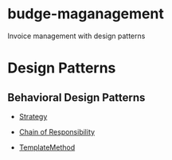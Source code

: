 # budge-maganagement
 Invoice management with design patterns

# Design Patterns

## Behavioral Design Patterns

- [Strategy](https://refactoring.guru/design-patterns/strategy)

- [Chain of Responsibility](https://refactoring.guru/design-patterns/chain-of-responsibility)

- [TemplateMethod](https://refactoring.guru/design-patterns/template-method)
